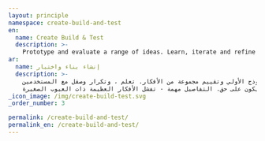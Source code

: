 ```yaml
---
layout: principle
namespace: create-build-and-test
en:
  name: Create Build & Test
  description: >-
    Prototype and evaluate a range of ideas. Learn, iterate and refine with users until it is right. Details matter &mdash; great ideas with small flaws fail.
ar:
  name: إنشاء بناء واختبار
  description: >-
    النموذج الأولي وتقييم مجموعة من الأفكار. تعلم ، وتكرار وصقل مع المستخدمين
    حتى يكون على حق. التفاصيل مهمة - تفشل الأفكار العظيمة ذات العيوب الصغيرة
_icon_image: /img/create-build-test.svg
_order_number: 3

permalink: /create-build-and-test/
permalink_en: /create-build-and-test/
---
```


